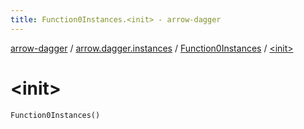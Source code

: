 ```yaml
---
title: Function0Instances.<init> - arrow-dagger
---
```


[arrow-dagger](../../index.html) / [arrow.dagger.instances](../index.html) / [Function0Instances](index.html) / [&lt;init&gt;](./-init-.html)

# &lt;init&gt;

`Function0Instances()`